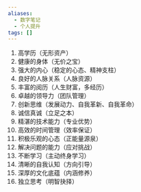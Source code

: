 ```yaml
---
aliases:
  - 数字笔记
  - 个人提升
tags: []
---
```

1. 高学历（无形资产）
2. 健康的身体（无价之宝） 
3. 强大的内心（稳定的心态、精神支柱）
4. 良好的人脉关系（人脉资源）
5. 丰富的阅历（人生财富，多经历）
6. 卓越的领导力（团队管理）
7. 创新思维（发展动力、自我革新、自我革命）
8. 诚信真诚（立足之本）
9. 精湛的技术能力（专业优势）
10. 高效的时间管理（效率保证）
11. 积极乐观的心态（正能量源泉）
12. 解决问题的能力（应对挑战）
13. 不断学习（主动终身学习）
14. 清晰的自我认知（方向引导）
15. 深厚的文化底蕴（内涵修养）
16. 独立思考（明智抉择） 
